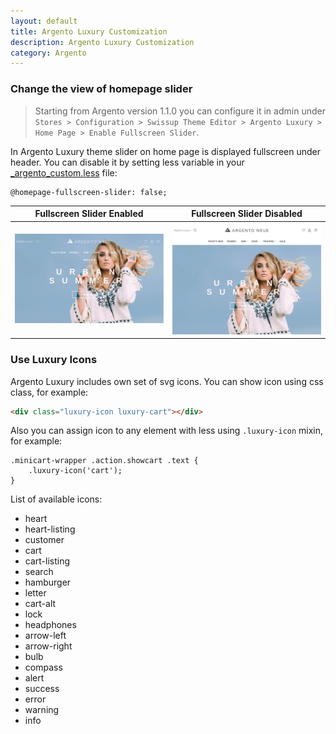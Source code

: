 ```yaml
---
layout: default
title: Argento Luxury Customization
description: Argento Luxury Customization
category: Argento
---
```


### Change the view of homepage slider

> Starting from Argento version 1.1.0 you can configure it in admin under `Stores > Configuration > Swissup Theme Editor > Argento Luxury > Home Page > Enable Fullscreen Slider`.

In Argento Luxury theme slider on home page is displayed fullscreen under header.
You can disable it by setting less variable in your
[_argento_custom.less](/m2/argento/customization/custom-css/) file:

```less
@homepage-fullscreen-slider: false;
```

Fullscreen Slider Enabled  | Fullscreen Slider Disabled
---------------------------|-------------------------------------------
![Fullscreen Enabled][Fullscreen Enabled] | ![Fullscreen Disabled][Fullscreen Disabled]

### Use Luxury Icons

Argento Luxury includes own set of svg icons. You can show icon using css class,
for example:

```html
<div class="luxury-icon luxury-cart"></div>
```

Also you can assign icon to any element with less using `.luxury-icon` mixin,
for example:

```less
.minicart-wrapper .action.showcart .text {
    .luxury-icon('cart');
}
```

List of available icons:

 - heart
 - heart-listing
 - customer
 - cart
 - cart-listing
 - search
 - hamburger
 - letter
 - cart-alt
 - lock
 - headphones
 - arrow-left
 - arrow-right
 - bulb
 - compass
 - alert
 - success
 - error
 - warning
 - info

[Fullscreen Enabled]: /images/m2/argento/luxury/customization/fullscreen-slider-enabled.png
[Fullscreen Disabled]: /images/m2/argento/luxury/customization/fullscreen-slider-disabled.png
